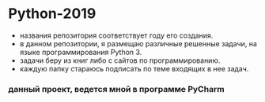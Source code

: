 # Python-2019
* названия репозитория соответствует году его создания. 
* в данном репозитории, я размещаю различные решенные задачи,
на языке программирования Python 3.
* задачи беру из книг либо с сайтов по программированию.
* каждую папку стараюсь подписать по теме входящих в нее задач.

### данный проект, ведется мной в программе PyCharm



